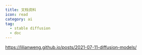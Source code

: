 ```yaml
---
title: 文档资料
icon: read
category: ai
tag:
  - stable diffusion
  - doc
---
```


https://lilianweng.github.io/posts/2021-07-11-diffusion-models/
